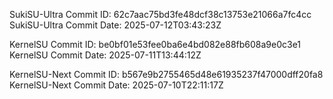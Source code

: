 SukiSU-Ultra Commit ID: 62c7aac75bd3fe48dcf38c13753e21066a7fc4cc
SukiSU-Ultra Commit Date: 2025-07-12T03:43:23Z

KernelSU Commit ID: be0bf01e53fee0ba6e4bd082e88fb608a9e0c3e1
KernelSU Commit Date: 2025-07-11T13:44:12Z

KernelSU-Next Commit ID: b567e9b2755465d48e61935237f47000dff20fa8
KernelSU-Next Commit Date: 2025-07-10T22:11:17Z

